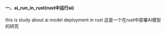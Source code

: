 #### 一、ai_run_in_rust(rust中运行ai)

this is study about ai model deployment in rust
这是一个在rust中部署AI模型的研究


